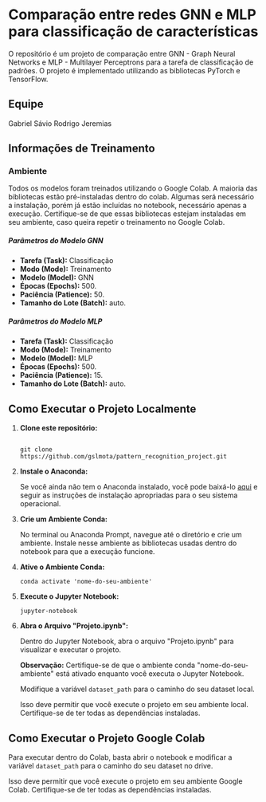 
# Comparação entre redes GNN e MLP para classificação de características

O repositório é um projeto de comparação entre  GNN - Graph Neural Networks e  MLP - Multilayer Perceptrons para a tarefa de classificação de padrões. O projeto é implementado utilizando as bibliotecas PyTorch e TensorFlow.

## Equipe
Gabriel Sávio
Rodrigo Jeremias

## Informações de Treinamento
### Ambiente
Todos os modelos foram treinados utilizando o Google Colab. A maioria das bibliotecas estão pré-instaladas dentro do colab. Algumas será necessário a instalação, porém já estão incluídas no notebook, necessário apenas a execução. Certifique-se de que essas bibliotecas estejam instaladas em seu ambiente, caso queira repetir o treinamento no Google Colab.

##### Parâmetros do Modelo GNN

- **Tarefa (Task):** Classificação
- **Modo (Mode):** Treinamento
- **Modelo (Model):** GNN
- **Épocas (Epochs):** 500.
- **Paciência (Patience):** 50.
- **Tamanho do Lote (Batch):** auto.


##### Parâmetros do Modelo MLP

- **Tarefa (Task):** Classificação
- **Modo (Mode):** Treinamento
- **Modelo (Model):** MLP
- **Épocas (Epochs):** 500.
- **Paciência (Patience):** 15.
- **Tamanho do Lote (Batch):** auto.

## Como Executar o Projeto Localmente

1. **Clone este repositório:**

   ```shell
   
   git clone https://github.com/gslmota/pattern_recognition_project.git
   ```

2. **Instale o Anaconda:**

   Se você ainda não tem o Anaconda instalado, você pode baixá-lo [aqui](https://www.anaconda.com/products/distribution) e seguir as instruções de instalação apropriadas para o seu sistema operacional.

3. **Crie um Ambiente Conda:**

   No terminal ou Anaconda Prompt, navegue até o diretório e crie um ambiente. Instale nesse ambiente as bibliotecas usadas dentro do notebook para que a execução funcione.

4. **Ative o Ambiente Conda:**

   ```shell
   conda activate 'nome-do-seu-ambiente'
   ```

6. **Execute o Jupyter Notebook:**

   ```shell
   jupyter-notebook
   ```

7. **Abra o Arquivo "Projeto.ipynb":**

   Dentro do Jupyter Notebook, abra o arquivo "Projeto.ipynb" para visualizar e executar o projeto.
   
   **Observação:** Certifique-se de que o ambiente conda "nome-do-seu-ambiente" está ativado enquanto você executa o Jupyter Notebook.

   Modifique a variável `dataset_path` para o caminho do seu dataset local.
   
   Isso deve permitir que você execute o projeto em seu ambiente local. Certifique-se de ter todas as dependências instaladas.

## Como Executar o Projeto Google Colab
   Para executar dentro do Colab, basta abrir o notebook e modificar a variável `dataset_path` para o caminho do seu dataset no drive.

   Isso deve permitir que você execute o projeto em seu ambiente Google Colab. Certifique-se de ter todas as dependências instaladas.



